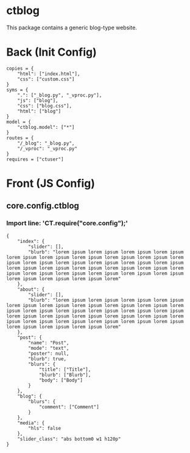 # ctblog
This package contains a generic blog-type website.


# Back (Init Config)

    copies = {
    	"html": ["index.html"],
    	"css": ["custom.css"]
    }
    syms = {
    	".": ["_blog.py", "_vproc.py"],
    	"js": ["blog"],
    	"css": ["blog.css"],
    	"html": ["blog"]
    }
    model = {
    	"ctblog.model": ["*"]
    }
    routes = {
    	"/_blog": "_blog.py",
    	"/_vproc": "_vproc.py"
    }
    requires = ["ctuser"]

# Front (JS Config)

## core.config.ctblog
### Import line: 'CT.require("core.config");'
    {
    	"index": {
    		"slider": [],
    		"blurb": "lorem ipsum lorem ipsum lorem ipsum lorem ipsum lorem ipsum lorem ipsum lorem ipsum lorem ipsum lorem ipsum lorem ipsum lorem ipsum lorem ipsum lorem ipsum lorem ipsum lorem ipsum lorem ipsum lorem ipsum lorem ipsum lorem ipsum lorem ipsum lorem ipsum lorem ipsum lorem ipsum lorem ipsum lorem ipsum lorem ipsum lorem ipsum lorem ipsum lorem ipsum lorem"
    	},
    	"about": {
    		"slider": [],
    		"blurb": "lorem ipsum lorem ipsum lorem ipsum lorem ipsum lorem ipsum lorem ipsum lorem ipsum lorem ipsum lorem ipsum lorem ipsum lorem ipsum lorem ipsum lorem ipsum lorem ipsum lorem ipsum lorem ipsum lorem ipsum lorem ipsum lorem ipsum lorem ipsum lorem ipsum lorem ipsum lorem ipsum lorem ipsum lorem ipsum lorem ipsum lorem ipsum lorem ipsum lorem ipsum lorem"
    	},
    	"post": {
    		"name": "Post",
    		"mode": "text",
    		"poster": null,
    		"blurb": true,
    		"blurs": {
    			"title": ["Title"],
    			"blurb": ["Blurb"],
    			"body": ["Body"]
    		}
    	},
    	"blog": {
    		"blurs": {
    			"comment": ["Comment"]
    		}
    	},
    	"media": {
    		"hls": false
    	},
    	"slider_class": "abs bottom0 w1 h120p"
    }